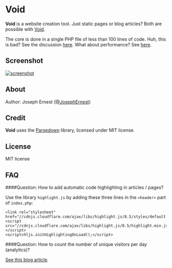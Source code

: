 Void
=============

**Void** is a website creation tool. Just static pages or blog articles? Both are possible with [Void](http://www.thisisvoid.org/).

The core is done in a single PHP file of less than 100 lines of code. Huh, this is bad? See the discussion [here](http://thisisvoid.org/article/03).
What about performance? See [here](http://thisisvoid.org/article/05-perf).

Screenshot
----

[![screenshot](http://gget.it/9p7avesy/1.jpg)](http://www.thisisvoid.org/demo/)

About
----

Author: Joseph Ernest ([@JosephErnest](http:/twitter.com/JosephErnest))

Credit
----

**Void** uses the [Parsedown](http://github.com/erusev/parsedown) library, licensed under MIT license.

License
----
MIT license

FAQ
----

####Question: How to add automatic code highlighting in articles / pages?

Use the library `highlight.js` by adding these three lines in the `<header>` part of `index.php`:

    <link rel="stylesheet" href="//cdnjs.cloudflare.com/ajax/libs/highlight.js/8.5/styles/default.min.css">
    <script src="//cdnjs.cloudflare.com/ajax/libs/highlight.js/8.5/highlight.min.js"></script>
    <script>hljs.initHighlightingOnLoad();</script>

####Question: How to count the number of unique visitors per day (analytics)?

[See this blog article](http://www.thisisvoid.org/article/simpleanalytics).
